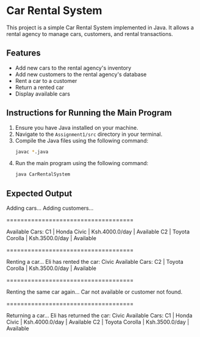 # Car Rental System

This project is a simple Car Rental System implemented in Java. It allows a rental agency to manage cars, customers, and rental transactions.

## Features

- Add new cars to the rental agency's inventory
- Add new customers to the rental agency's database
- Rent a car to a customer
- Return a rented car
- Display available cars

## Instructions for Running the Main Program

1. Ensure you have Java installed on your machine.
2. Navigate to the `Assignment1/src` directory in your terminal.
3. Compile the Java files using the following command:
    ```sh
    javac *.java
    ```
4. Run the main program using the following command:
    ```sh
    java CarRentalSystem
    ```

## Expected Output
Adding cars...
Adding customers...

====================================

Available Cars:
C1 | Honda Civic | Ksh.4000.0/day | Available
C2 | Toyota Corolla | Ksh.3500.0/day | Available

====================================

Renting a car...
Eli has rented the car: Civic
Available Cars:
C2 | Toyota Corolla | Ksh.3500.0/day | Available

====================================

Renting the same car again...
Car not available or customer not found.

====================================

Returning a car...
Eli has returned the car: Civic
Available Cars:
C1 | Honda Civic | Ksh.4000.0/day | Available
C2 | Toyota Corolla | Ksh.3500.0/day | Available
